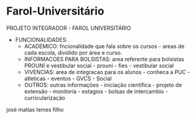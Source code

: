 # Farol-Universitário
PROJETO INTEGRADOR - FAROL UNIVERSITÁRIO
- FUNCIONALIDADES:
    - ACADEMICO: fncionalidade que fala sobre os cursos
            - areas de cada escola, dividido por área e curso.
    - INFORMACOES PARA BOLSISTAS: area referente para bolsistas PROUNI e vestibular social
            - prouni
            - fies
            - vestibular social
    - VIVENCIAS: area de integracao para os alunos 
            - conheca a PUC
            - atleticas
            - eventos
            - GVCS
            - Social
    - OUTROS: outras informações
            - iniciação cientifica
            - projeto de extensão
            - monitoria
            - estagios
            - bolsas de intercambio
            - curricularização

josé matias lemes filho 

        